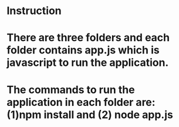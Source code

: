 # Instruction
# There are three folders and each folder contains app.js which is javascript to run the application.
# The commands to run the application in each folder are: (1)npm install and (2) node app.js